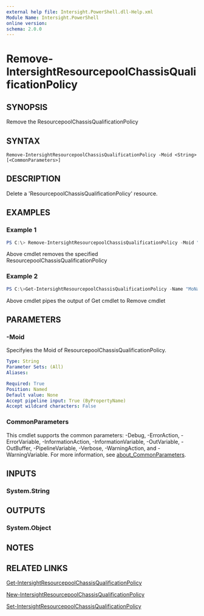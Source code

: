 ```yaml
---
external help file: Intersight.PowerShell.dll-Help.xml
Module Name: Intersight.PowerShell
online version:
schema: 2.0.0
---
```


# Remove-IntersightResourcepoolChassisQualificationPolicy

## SYNOPSIS
Remove the ResourcepoolChassisQualificationPolicy

## SYNTAX

```
Remove-IntersightResourcepoolChassisQualificationPolicy -Moid <String> [<CommonParameters>]
```

## DESCRIPTION
Delete a &apos;ResourcepoolChassisQualificationPolicy&apos; resource.

## EXAMPLES

### Example 1
```powershell
PS C:\> Remove-IntersightResourcepoolChassisQualificationPolicy -Moid "xxxxxxxxxxxxxxxxxxxxxxxxxxx"
```
Above cmdlet removes the specified ResourcepoolChassisQualificationPolicy 

### Example 2
```powershell
PS C:\>Get-IntersightResourcepoolChassisQualificationPolicy -Name "MoName"|  Remove-IntersightResourcepoolChassisQualificationPolicy
```
Above cmdlet pipes the output of Get cmdlet to Remove cmdlet

## PARAMETERS

### -Moid
Specifyies the Moid of ResourcepoolChassisQualificationPolicy.

```yaml
Type: String
Parameter Sets: (All)
Aliases:

Required: True
Position: Named
Default value: None
Accept pipeline input: True (ByPropertyName)
Accept wildcard characters: False
```

### CommonParameters
This cmdlet supports the common parameters: -Debug, -ErrorAction, -ErrorVariable, -InformationAction, -InformationVariable, -OutVariable, -OutBuffer, -PipelineVariable, -Verbose, -WarningAction, and -WarningVariable. For more information, see [about_CommonParameters](http://go.microsoft.com/fwlink/?LinkID=113216).

## INPUTS

### System.String

## OUTPUTS

### System.Object
## NOTES

## RELATED LINKS

[Get-IntersightResourcepoolChassisQualificationPolicy](./Get-IntersightResourcepoolChassisQualificationPolicy.md)

[New-IntersightResourcepoolChassisQualificationPolicy](./New-IntersightResourcepoolChassisQualificationPolicy.md)

[Set-IntersightResourcepoolChassisQualificationPolicy](./Set-IntersightResourcepoolChassisQualificationPolicy.md)

